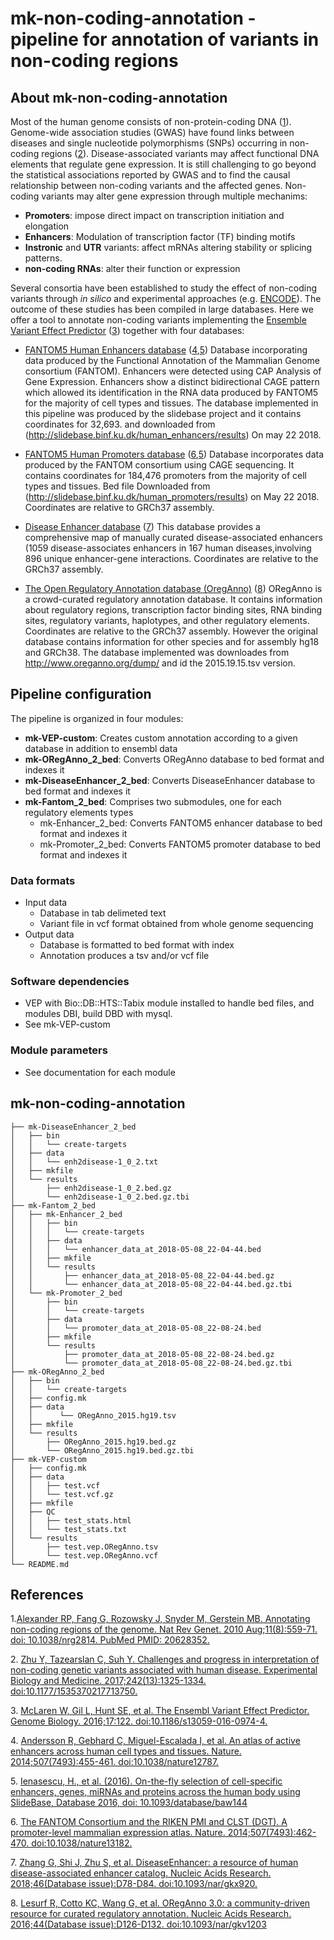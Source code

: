 # mk-non-coding-annotation - pipeline for annotation of variants in non-coding regions

## About mk-non-coding-annotation

Most of the human genome consists of non-protein-coding DNA ([1]). Genome-wide association studies (GWAS) have found links between diseases and single nucleotide polymorphisms (SNPs) occurring in non-coding regions ([2]). Disease-associated variants may affect functional DNA elements that regulate gene expression. It is still challenging to go beyond the statistical associations reported by GWAS and to find the causal relationship between non-coding variants and the affected genes.
Non-coding variants may alter gene expression through multiple mechanims:

* **Promoters**: impose direct impact on transcription initiation and elongation
* **Enhancers**: Modulation of transcription factor (TF) binding motifs 
* **Instronic** and **UTR** variants: affect mRNAs altering stability or splicing patterns.
* **non-coding RNAs**: alter their function or expression

Several consortia have been established to study the effect of non-coding variants through _in silico_ and experimental approaches (e.g. [ENCODE](https://www.encodeproject.org/)). The outcome of these studies has been compiled in large databases. Here we offer a tool to annotate non-coding variants implementing the [Ensemble Variant Effect Predictor](https://www.ensembl.org/info/docs/tools/vep/index.html) ([3]) together with four databases:

* [FANTOM5 Human Enhancers database](http://slidebase.binf.ku.dk/human_enhancers/results/) ([4],[5])
	Database incorporating data produced by the Functional Annotation of the Mammalian Genome consortium (FANTOM). Enhancers were detected using CAP Analysis of Gene Expression. Enhancers show a distinct bidirectional CAGE pattern which allowed its identification in the RNA data produced by FANTOM5 for the majority of cell types and tissues. The database implemented in this pipeline was produced by the slidebase project and it contains coordinates for 32,693. and downloaded from (http://slidebase.binf.ku.dk/human_enhancers/results) On may 22 2018. 
	
 * [FANTOM5 Human Promoters database](http://slidebase.binf.ku.dk/human_promoters) ([6],[5])
	Database incorporates data produced by the FANTOM consortium using CAGE sequencing. It contains coordinates for 184,476 promoters from the majority of cell types and tissues. Bed file Downloaded from (http://slidebase.binf.ku.dk/human_promoters/results) on May 22 2018. Coordinates are relative to GRCh37 assembly.
	
* [Disease Enhancer database](http://biocc.hrbmu.edu.cn/DiseaseEnhancer/) ([7])
	This database provides a comprehensive map of manually curated disease-associated enhancers (1059 disease-associates enhancers in 167 human diseases,involving 896 unique enhancer-gene interactions. Coordinates are relative to the GRCh37 assembly.
	
* [The Open Regulatory Annotation database (OregAnno)](http://www.oreganno.org/) ([8])
	ORegAnno is a crowd-curated regulatory annotation database. It contains information about regulatory regions, transcription factor binding sites, RNA binding sites, regulatory variants, haplotypes, and other regulatory elements. Coordinates are relative to the GRCh37 assembly. However the original database contains information for other species and for assembly hg18 and GRCh38. The database implemented was downloades from http://www.oreganno.org/dump/ and id the 2015.19.15.tsv version.

## Pipeline configuration

The pipeline is organized in four modules:

* **mk-VEP-custom**: Creates custom annotation according to a given database in addition to ensembl data 
* **mk-ORegAnno_2_bed**: Converts ORegAnno database to bed format and indexes it
* **mk-DiseaseEnhancer_2_bed**: Converts DiseaseEnhancer database to bed format and indexes it
* **mk-Fantom_2_bed**: Comprises two submodules, one for each regulatory elements types
	* mk-Enhancer_2_bed: Converts FANTOM5 enhancer database to bed format and indexes it 
	* mk-Promoter_2_bed: Converts FANTOM5 promoter database to bed format and indexes it

### Data formats

* Input data
	* Database in tab delimeted text
	* Variant file in vcf format obtained from whole genome sequencing		
* Output data
	* Database is formatted to bed format with index
	* Annotation produces a tsv and/or vcf file

### Software dependencies
* VEP with Bio::DB::HTS::Tabix module installed to handle bed files, and modules DBI, build DBD with mysql.
* See mk-VEP-custom

### Module parameters
* See documentation for each module

## mk-non-coding-annotation
````
├── mk-DiseaseEnhancer_2_bed
│   ├── bin
│   │   └── create-targets
│   ├── data
│   │   └── enh2disease-1_0_2.txt
│   ├── mkfile
│   └── results
│       ├── enh2disease-1_0_2.bed.gz
│       └── enh2disease-1_0_2.bed.gz.tbi
├── mk-Fantom_2_bed
│   ├── mk-Enhancer_2_bed
│   │   ├── bin
│   │   │   └── create-targets
│   │   ├── data
│   │   │   └── enhancer_data_at_2018-05-08_22-04-44.bed
│   │   ├── mkfile
│   │   └── results
│   │       ├── enhancer_data_at_2018-05-08_22-04-44.bed.gz
│   │       └── enhancer_data_at_2018-05-08_22-04-44.bed.gz.tbi
│   └── mk-Promoter_2_bed
│       ├── bin
│       │   └── create-targets
│       ├── data
│       │   └── promoter_data_at_2018-05-08_22-08-24.bed
│       ├── mkfile
│       └── results
│           ├── promoter_data_at_2018-05-08_22-08-24.bed.gz
│           └── promoter_data_at_2018-05-08_22-08-24.bed.gz.tbi
├── mk-ORegAnno_2_bed
│   ├── bin
│   │   └── create-targets
│   ├── config.mk
│   ├── data
│   │      └── ORegAnno_2015.hg19.tsv
│   ├── mkfile
│   └── results
│       ├── ORegAnno_2015.hg19.bed.gz
│       └── ORegAnno_2015.hg19.bed.gz.tbi
├── mk-VEP-custom
│   ├── config.mk
│   ├── data
│   │   ├── test.vcf
│   │   └── test.vcf.gz
│   ├── mkfile
│   ├── QC
│   │   ├── test_stats.html
│   │   └── test_stats.txt
│   └── results
│       ├── test.vep.ORegAnno.tsv
│       └── test.vep.ORegAnno.vcf
└── README.md
````

## References

[1]: https://www.ncbi.nlm.nih.gov/pubmed/20628352
1.[Alexander RP, Fang G, Rozowsky J, Snyder M, Gerstein MB. Annotating non-coding regions of the genome. Nat Rev Genet. 2010 Aug;11(8):559-71. doi: 10.1038/nrg2814. PubMed PMID: 20628352.][1]

[2]: https://www.ncbi.nlm.nih.gov/pmc/articles/PMC5529005/
2. [Zhu Y, Tazearslan C, Suh Y. Challenges and progress in interpretation of non-coding genetic variants associated with human disease. Experimental Biology and Medicine. 2017;242(13):1325-1334. doi:10.1177/1535370217713750.][2]

[3]: https://www.ncbi.nlm.nih.gov/pubmed/27268795
3. [McLaren W, Gil L, Hunt SE, et al. The Ensembl Variant Effect Predictor. Genome Biology. 2016;17:122. doi:10.1186/s13059-016-0974-4.][3]

[4]: https://www.ncbi.nlm.nih.gov/pmc/articles/PMC5215096/
4. [Andersson R, Gebhard C, Miguel-Escalada I, et al. An atlas of active enhancers across human cell types and tissues. Nature. 2014;507(7493):455-461. doi:10.1038/nature12787.][4]

[5]: https://www.ncbi.nlm.nih.gov/pmc/articles/PMC5199134/
5. [Ienasescu, H., et al. (2016). On-the-fly selection of cell-specific enhancers, genes, miRNAs and proteins across the human body using SlideBase, Database 2016, doi: 10.1093/database/baw144][5]

[6]: https://www.ncbi.nlm.nih.gov/pmc/articles/PMC4529748/
6. [The FANTOM Consortium and the RIKEN PMI and CLST (DGT). A promoter-level mammalian expression atlas. Nature. 2014;507(7493):462-470. doi:10.1038/nature13182.][6]

[7]: https://www.ncbi.nlm.nih.gov/pmc/articles/PMC5753380/
7. [Zhang G, Shi J, Zhu S, et al. DiseaseEnhancer: a resource of human disease-associated enhancer catalog. Nucleic Acids Research. 2018;46(Database issue):D78-D84. doi:10.1093/nar/gkx920.][7]

[8]: https://www.ncbi.nlm.nih.gov/pmc/articles/PMC4702855/
8. [Lesurf R, Cotto KC, Wang G, et al. ORegAnno 3.0: a community-driven resource for curated regulatory annotation. Nucleic Acids Research. 2016;44(Database issue):D126-D132. doi:10.1093/nar/gkv1203][8]

